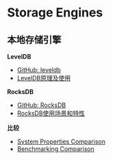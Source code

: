 # Storage Engines

## 本地存储引擎

**LevelDB**

* [GitHub: leveldb](https://github.com/google/leveldb)
* [LevelDB原理及使用](https://blog.csdn.net/chary8088/article/details/54945303) 

**RocksDB**

* [GitHub: RocksDB](https://github.com/facebook/rocksdb)
* [RocksDB使用场景和特性](https://www.jianshu.com/p/3302be5542c7)

**比较**

* [System Properties Comparison](https://db-engines.com/en/system/LevelDB%3BRocksDB)
* [Benchmarking Comparison](https://www.influxdata.com/blog/benchmarking-leveldb-vs-rocksdb-vs-hyperleveldb-vs-lmdb-performance-for-influxdb/)

